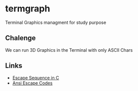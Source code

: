 # termgraph

Terminal Graphics managment for study purpose

## Chalenge 
We can run 3D Graphics in the Terminal with only ASCII Chars

## Links

- [Escape Sequence in C](https://en.wikipedia.org/wiki/Escape_sequences_in_C)
- [Ansi Escape Codes](https://en.wikipedia.org/wiki/ANSI_escape_code)

